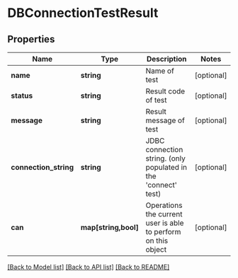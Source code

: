# DBConnectionTestResult

## Properties
Name | Type | Description | Notes
------------ | ------------- | ------------- | -------------
**name** | **string** | Name of test | [optional] 
**status** | **string** | Result code of test | [optional] 
**message** | **string** | Result message of test | [optional] 
**connection_string** | **string** | JDBC connection string. (only populated in the &#39;connect&#39; test) | [optional] 
**can** | **map[string,bool]** | Operations the current user is able to perform on this object | [optional] 

[[Back to Model list]](../README.md#documentation-for-models) [[Back to API list]](../README.md#documentation-for-api-endpoints) [[Back to README]](../README.md)


